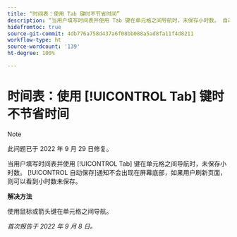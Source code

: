 ```yaml
---
title: “时间表：使用 Tab 键时不节省时间”
description: “当用户填写时间表并使用 Tab 键在单元格之间导航时，未保存小时数。 自动保存通知不会出现在屏幕底部，如果用户刷新页面，则可以看到小时数未保存。”
hidefromtoc: true
source-git-commit: 4db776a758d437a6f08bb088a5ad8fa11f4d8211
workflow-type: ht
source-wordcount: '139'
ht-degree: 100%

---
```



# 时间表：使用 [!UICONTROL Tab] 键时不节省时间

>[!NOTE]
>
>此问题已于 2022 年 9 月 29 日修复。

当用户填写时间表并使用 [!UICONTROL Tab] 键在单元格之间导航时，未保存小时数。 [!UICONTROL 自动保存]通知不会出现在屏幕底部，如果用户刷新页面，则可以看到小时数未保存。

**解决方法**

使用鼠标或箭头键在单元格之间导航。

_首次报告于 2022 年 9 月 8 日。_

